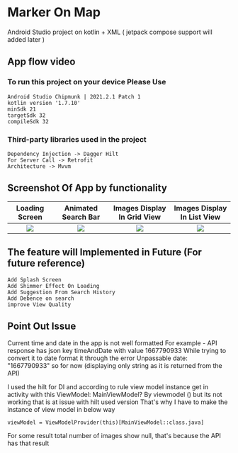 # Marker On Map
Android Studio project on kotlin + XML ( jetpack compose support will added later )

## App flow video



### To run this project on your device Please Use

    Android Studio Chipmunk | 2021.2.1 Patch 1
    kotlin version '1.7.10'
    minSdk 21
    targetSdk 32
    compileSdk 32

### Third-party libraries used in the project

    Dependency Injection -> Dagger Hilt
    For Server Call -> Retrofit
    Architecture -> Mvvm

## Screenshot Of App by functionality 
Loading Screen             |  Animated Search Bar   | Images Display In Grid View  | Images Display In List View
:-------------------------:|:-------------------------: | :-------------------------: | :-------------------------:
![](https://user-images.githubusercontent.com/31402470/202423875-73886848-c9e9-432a-ae5f-37a7ef311637.png)  |  ![](https://user-images.githubusercontent.com/31402470/202423886-2bd8e3ee-da6c-4a59-83a0-a6bbfb21bacc.png) | ![](https://user-images.githubusercontent.com/31402470/202425012-2015f887-2961-42e0-9072-75ed5a16e82f.png) | ![](https://user-images.githubusercontent.com/31402470/202425030-b963f1f3-32be-42d9-92a2-89af2d776407.png)


## The feature will Implemented in Future (For future reference)
    Add Splash Screen
    Add Shimmer Effect On Loading
    Add Suggestion From Search History
    Add Debence on search
    improve View Quality

## Point Out Issue
Current time and date in the app is not well formatted
For example - API response has json key timeAndDate with value 1667790933
While trying to convert it to date format it through the error Unpassable date: "1667790933"
so for now (displaying only string as it is returned from the API)



I used the hilt for DI and according to rule view model instance get in activity with this
ViewModel: MainViewModel? By viewmodel () but its not working that is at issue with hilt used version
That's why I have to make the instance of view model in below way

    viewModel = ViewModelProvider(this)[MainViewModel::class.java]

For some result total number of images show null, that's because the API has that result
